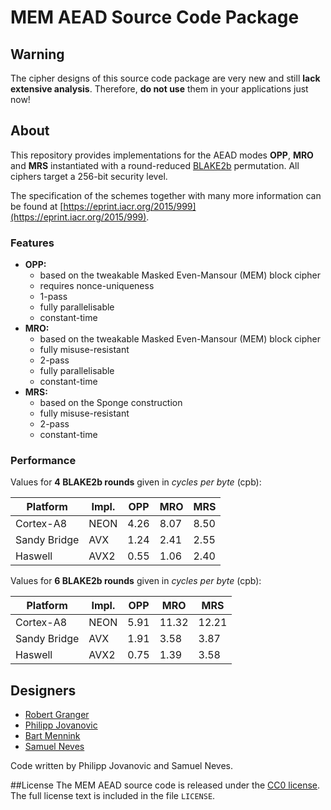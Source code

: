 # MEM AEAD Source Code Package

## Warning
The cipher designs of this source code package are very new and still **lack extensive analysis**. Therefore, **do not use** them in your applications just now!



## About
This repository provides implementations for the AEAD modes **OPP**, **MRO** and **MRS** instantiated with a round-reduced [BLAKE2b](https://blake2.net/) permutation. All ciphers target a 256-bit security level.

The specification of the schemes together with many more information can be found at [https://eprint.iacr.org/2015/999](https://eprint.iacr.org/2015/999).


### Features
* **OPP:**
    - based on the tweakable Masked Even-Mansour (MEM) block cipher
    - requires nonce-uniqueness
    - 1-pass
    - fully parallelisable
    - constant-time
* **MRO:**
    - based on the tweakable Masked Even-Mansour (MEM) block cipher
    - fully misuse-resistant
    - 2-pass
    - fully parallelisable
    - constant-time
* **MRS:**
    - based on the Sponge construction
    - fully misuse-resistant
    - 2-pass
    - constant-time

### Performance

Values for **4 BLAKE2b rounds** given in *cycles per byte* (cpb):

Platform     | Impl. |   OPP |   MRO |  MRS
-------------|-------|-------|-------|------
Cortex-A8    | NEON  |  4.26 |  8.07 | 8.50
Sandy Bridge | AVX   |  1.24 |  2.41 | 2.55
Haswell      | AVX2  |  0.55 |  1.06 | 2.40


Values for **6 BLAKE2b rounds** given in *cycles per byte* (cpb):

Platform     | Impl. |  OPP |   MRO |   MRS
-------------|-------|------|-------|------
Cortex-A8    | NEON  | 5.91 | 11.32 | 12.21
Sandy Bridge | AVX   | 1.91 |  3.58 |  3.87
Haswell      | AVX2  | 0.75 |  1.39 |  3.58


## Designers

* [Robert Granger](http://people.epfl.ch/242282)
* [Philipp Jovanovic](https://zerobyte.io/)
* [Bart Mennink](http://homes.esat.kuleuven.be/~bmennink/)
* [Samuel Neves](https://eden.dei.uc.pt/~sneves/)

Code written by Philipp Jovanovic and Samuel Neves.

##License
The MEM AEAD source code is released under the [CC0 license](https://creativecommons.org/publicdomain/zero/1.0/). The full license text is included in the file `LICENSE`.
